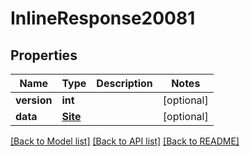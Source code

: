 # InlineResponse20081

## Properties
Name | Type | Description | Notes
------------ | ------------- | ------------- | -------------
**version** | **int** |  | [optional] 
**data** | [**Site**](Site.md) |  | [optional] 

[[Back to Model list]](../README.md#documentation-for-models) [[Back to API list]](../README.md#documentation-for-api-endpoints) [[Back to README]](../README.md)

